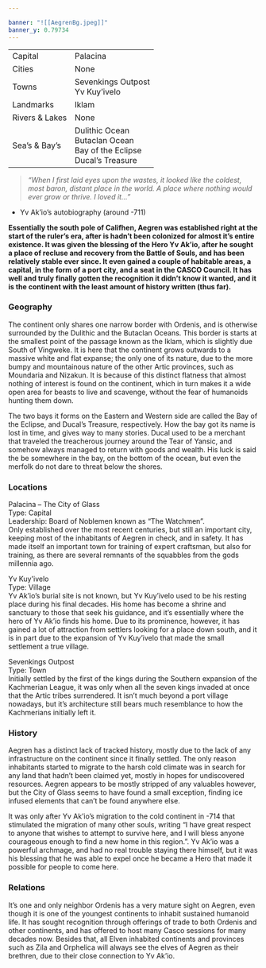 ```yaml
---

banner: "![[AegrenBg.jpeg]]"
banner_y: 0.79734
---
```

|   |   |
|---|---|
|Capital|Palacina|
|Cities|None|
|Towns|Sevenkings Outpost<br>Yv Kuy’ivelo|
|Landmarks|Iklam|
|Rivers & Lakes|None|
|Sea’s & Bay’s|Dulithic Ocean<br>Butaclan Ocean<br>Bay of the Eclipse<br>Ducal’s Treasure|

> *“When I first laid eyes upon the wastes, it looked like the coldest, most baron, distant place in the world. A place where nothing would ever grow or thrive. I loved it…”*  
- Yv Ak’io’s autobiography (around -711)

**Essentially the south pole of Califhen, Aegren was established right at the start of the ruler’s era, after is hadn’t been colonized for almost it’s entire existence. It was given the blessing of the Hero Yv Ak’io, after he sought a place of recluse and recovery from the Battle of Souls, and has been relatively stable ever since. It even gained a couple of habitable areas, a capital, in the form of a port city, and a seat in the CASCO Council. It has well and truly finally gotten the recognition it didn’t know it wanted, and it is the continent with the least amount of history written (thus far).**

### Geography

The continent only shares one narrow border with Ordenis, and is otherwise surrounded by the Dulithic and the Butaclan Oceans. This border is starts at the smallest point of the passage known as the Iklam, which is slightly due South of Vingweke. It is here that the continent grows outwards to a massive white and flat expanse; the only one of its nature, due to the more bumpy and mountainous nature of the other Artic provinces, such as Moundaria and Nizakun. It is because of this distinct flatness that almost nothing of interest is found on the continent, which in turn makes it a wide open area for beasts to live and scavenge, without the fear of humanoids hunting them down.  

The two bays it forms on the Eastern and Western side are called the Bay of the Eclipse, and Ducal’s Treasure, respectively. How the bay got its name is lost in time, and gives way to many stories. Ducal used to be a merchant that traveled the treacherous journey around the Tear of Yansic, and somehow always managed to return with goods and wealth. His luck is said the be somewhere in the bay, on the bottom of the ocean, but even the merfolk do not dare to threat below the shores.
### Locations

Palacina – The City of Glass  
Type: Capital  
Leadership: Board of Noblemen known as “The Watchmen”.  
Only established over the most recent centuries, but still an important city, keeping most of the inhabitants of Aegren in check, and in safety. It has made itself an important town for training of expert craftsman, but also for training, as there are several remnants of the squabbles from the gods millennia ago.

Yv Kuy'ivelo  
Type: Village  
Yv Ak’io’s burial site is not known, but Yv Kuy’ivelo used to be his resting place during his final decades. His home has become a shrine and sanctuary to those that seek his guidance, and it’s essentially where the hero of Yv Ak’io finds his home. Due to its prominence, however, it has gained a lot of attraction from settlers looking for a place down south, and it is in part due to the expansion of Yv Kuy’ivelo that made the small settlement a true village. 

Sevenkings Outpost  
Type: Town  
Initially settled by the first of the kings during the Southern expansion of the Kachmerian League, it was only when all the seven kings invaded at once that the Artic tribes surrendered. It isn’t much beyond a port village nowadays, but it’s architecture still bears much resemblance to how the Kachmerians initially left it.

### History

Aegren has a distinct lack of tracked history, mostly due to the lack of any infrastructure on the continent since it finally settled. The only reason inhabitants started to migrate to the harsh cold climate was in search for any land that hadn’t been claimed yet, mostly in hopes for undiscovered resources. Aegren appears to be mostly stripped of any valuables however, but the City of Glass seems to have found a small exception, finding ice infused elements that can’t be found anywhere else. 

It was only after Yv Ak’io’s migration to the cold continent in -714 that stimulated the migration of many other souls, writing “I have great respect to anyone that wishes to attempt to survive here, and I will bless anyone courageous enough to find a new home in this region.”. Yv Ak’io was a powerful archmage, and had no real trouble staying there himself, but it was his blessing that he was able to expel once he became a Hero that made it possible for people to come here. 

### Relations

It’s one and only neighbor Ordenis has a very mature sight on Aegren, even though it is one of the youngest continents to inhabit sustained humanoid life. It has sought recognition through offerings of trade to both Ordenis and other continents, and has offered to host many Casco sessions for many decades now. Besides that, all Elven inhabited continents and provinces such as Zila and Orphelica will always see the elves of Aegren as their brethren, due to their close connection to Yv Ak’io.